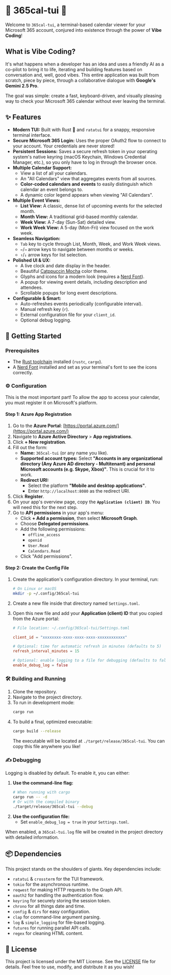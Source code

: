 # 🚀 365cal-tui 🚀

Welcome to `365cal-tui`, a terminal-based calendar viewer for your Microsoft 365 account, conjured into existence through the power of **Vibe Coding**!

## What is Vibe Coding?

It's what happens when a developer has an idea and uses a friendly AI as a co-pilot to bring it to life, iterating and building features based on conversation and, well, good vibes. This entire application was built from scratch, piece by piece, through a collaborative dialogue with **Google's Gemini 2.5 Pro**.

The goal was simple: create a fast, keyboard-driven, and visually pleasing way to check your Microsoft 365 calendar without ever leaving the terminal.

## ✨ Features

- **Modern TUI:** Built with Rust 🦀 and `ratatui` for a snappy, responsive terminal interface.
- **Secure Microsoft 365 Login:** Uses the proper OAuth2 flow to connect to your account. Your credentials are never stored!
- **Persistent Sessions:** Saves a secure refresh token in your operating system's native keyring (macOS Keychain, Windows Credential Manager, etc.), so you only have to log in through the browser once.
- **Multiple Calendar Support:**
  - View a list of all your calendars.
  - An "All Calendars" view that aggregates events from all sources.
  - **Color-coded calendars and events** to easily distinguish which calendar an event belongs to.
  - A dynamic color legend appears when viewing "All Calendars".
- **Multiple Event Views:**
  - **List View:** A classic, dense list of upcoming events for the selected month.
  - **Month View:** A traditional grid-based monthly calendar.
  - **Week View:** A 7-day (Sun-Sat) detailed view.
  - **Work Week View:** A 5-day (Mon-Fri) view focused on the work week.
- **Seamless Navigation:**
  - `Tab` key to cycle through List, Month, Week, and Work Week views.
  - `←`/`→` arrow keys to navigate between months or weeks.
  - `↑`/`↓` arrow keys for list selection.
- **Polished UI & UX:**
  - A live clock and date display in the header.
  - Beautiful [Catppuccin Mocha](https://github.com/catppuccin) color theme.
  - Glyphs and icons for a modern look (requires a [Nerd Font](https://www.nerdfonts.com/)).
  - A popup for viewing event details, including description and attendees.
  - Scrollable popups for long event descriptions.
- **Configurable & Smart:**
  - Auto-refreshes events periodically (configurable interval).
  - Manual refresh key (`r`).
  - External configuration file for your `client_id`.
  - Optional debug logging.

## 🚀 Getting Started

### Prerequisites

- The [Rust toolchain](https://www.rust-lang.org/tools/install) installed (`rustc`, `cargo`).
- A [Nerd Font](https://www.nerdfonts.com/) installed and set as your terminal's font to see the icons correctly.

### ⚙️ Configuration

This is the most important part! To allow the app to access your calendar, you must register it on Microsoft's platform.

#### Step 1: Azure App Registration

1.  Go to the **Azure Portal**: [https://portal.azure.com/](https://portal.azure.com/)
2.  Navigate to **Azure Active Directory** > **App registrations**.
3.  Click **+ New registration**.
4.  Fill out the form:
    - **Name:** `365cal-tui` (or any name you like).
    - **Supported account types:** Select **"Accounts in any organizational directory (Any Azure AD directory - Multitenant) and personal Microsoft accounts (e.g. Skype, Xbox)"**. This is crucial for it to work.
    - **Redirect URI:**
      - Select the platform **"Mobile and desktop applications"**.
      - Enter `http://localhost:8080` as the redirect URI.
5.  Click **Register**.
6.  On your app's overview page, copy the **`Application (client) ID`**. You will need this for the next step.
7.  Go to **API permissions** in your app's menu:
    - Click **+ Add a permission**, then select **Microsoft Graph**.
    - Choose **Delegated permissions**.
    - Add the following permissions:
      - `offline_access`
      - `openid`
      - `User.Read`
      - `Calendars.Read`
    - Click "Add permissions".

#### Step 2: Create the Config File

1.  Create the application's configuration directory. In your terminal, run:
    ```bash
    # On Linux or macOS
    mkdir -p ~/.config/365cal-tui
    ```
2.  Create a new file inside that directory named `Settings.toml`.
3.  Open this new file and add your **Application (client) ID** that you copied from the Azure portal:

    ```toml
    # File location: ~/.config/365cal-tui/Settings.toml

    client_id = "xxxxxxxx-xxxx-xxxx-xxxx-xxxxxxxxxxxx"

    # Optional: time for automatic refresh in minutes (defaults to 5)
    refresh_interval_minutes = 15

    # Optional: enable logging to a file for debugging (defaults to false)
    enable_debug_log = false
    ```

### 🛠️ Building and Running

1.  Clone the repository.
2.  Navigate to the project directory.
3.  To run in development mode:
    ```bash
    cargo run
    ```
4.  To build a final, optimized executable:
    ```bash
    cargo build --release
    ```
    The executable will be located at `./target/release/365cal-tui`. You can copy this file anywhere you like!

### ✍️ Debugging

Logging is disabled by default. To enable it, you can either:

1.  **Use the command-line flag:**
    ```bash
    # When running with cargo
    cargo run -- -d
    # Or with the compiled binary
    ./target/release/365cal-tui --debug
    ```
2.  **Use the configuration file:**
    - Set `enable_debug_log = true` in your `Settings.toml`.

When enabled, a `365cal-tui.log` file will be created in the project directory with detailed information.

## 📦 Dependencies

This project stands on the shoulders of giants. Key dependencies include:

- `ratatui` & `crossterm` for the TUI framework.
- `tokio` for the asynchronous runtime.
- `reqwest` for making HTTP requests to the Graph API.
- `oauth2` for handling the authentication flow.
- `keyring` for securely storing the session token.
- `chrono` for all things date and time.
- `config` & `dirs` for easy configuration.
- `clap` for command-line argument parsing.
- `log` & `simple_logging` for file-based logging.
- `futures` for running parallel API calls.
- `regex` for cleaning HTML content.

## 📜 License

This project is licensed under the MIT License. See the [LICENSE](LICENSE) file for details. Feel free to use, modify, and distribute it as you wish!

